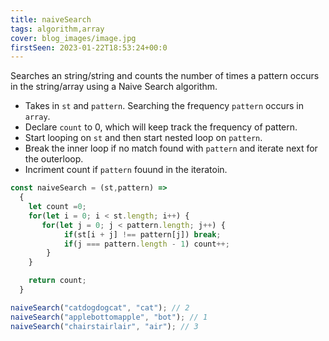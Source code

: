 ```yaml
---
title: naiveSearch
tags: algorithm,array
cover: blog_images/image.jpg
firstSeen: 2023-01-22T18:53:24+00:0
---
```


Searches an string/string and counts the number of times a pattern occurs in the string/array
using a Naive Search algorithm.

- Takes in `st` and `pattern`. Searching the frequency `pattern` occurs in `array`.
- Declare `count` to 0, which will keep track the frequency of pattern.
- Start looping on `st` and then start nested loop on `pattern`. 
- Break the inner loop if no match found with `pattern` and iterate next for the outerloop.
- Incriment count if `pattern` fouund in the iteratoin.

```js
const naiveSearch = (st,pattern) =>
  {
    let count =0;
    for(let i = 0; i < st.length; i++) {
       for(let j = 0; j < pattern.length; j++) {
            if(st[i + j] !== pattern[j]) break;
            if(j === pattern.length - 1) count++;
        }
    }

    return count;
  }
```

```js
naiveSearch("catdogdogcat", "cat"); // 2
naiveSearch("applebottomapple", "bot"); // 1
naiveSearch("chairstairlair", "air"); // 3
```
